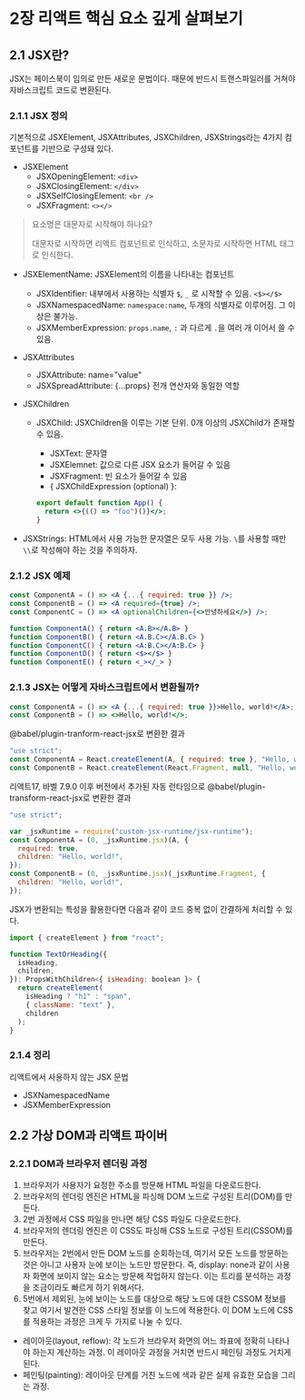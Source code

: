 # 2장 리액트 핵심 요소 깊게 살펴보기

## 2.1 JSX란?

JSX는 페이스북이 임의로 만든 새로운 문법이다. 때문에 반드시 트랜스파일러를 거쳐야 자바스크립트 코드로 변환된다.

### 2.1.1 JSX 정의

기본적으로 JSXElement, JSXAttributes, JSXChildren, JSXStrings라는 4가지 컴포넌트를 기반으로 구성돼 있다.

- JSXElement
  - JSXOpeningElement: `<div>`
  - JSXClosingElement: `</div>`
  - JSXSelfClosingElement: `<br />`
  - JSXFragment: `<></>`

> 요소명은 대문자로 시작해야 하나요?
>
> 대문자로 시작하면 리액트 컴포넌트로 인식하고, 소문자로 시작하면 HTML 태그로 인식한다.

- JSXElementName: JSXElement의 이름을 나타내는 컴포넌트

  - JSXIdentifier: 내부에서 사용하는 식별자 `$`, `_` 로 시작할 수 있음. `<$></$>`
  - JSXNamespacedName: `namespace:name`, 두개의 식별자로 이루어짐. 그 이상은 불가능.
  - JSXMemberExpression: `props.name`, `:` 과 다르게 `.`을 여러 개 이어서 쓸 수 있음.

- JSXAttributes

  - JSXAttribute: name="value"
  - JSXSpreadAttribute: {...props} 전개 연산자와 동일한 역할

- JSXChildren

  - JSXChild: JSXChildren을 이루는 기본 단위. 0개 이상의 JSXChild가 존재할 수 있음.

    - JSXText: 문자열
    - JSXElemnet: 값으로 다른 JSX 요소가 들어갈 수 있음
    - JSXFragment: 빈 요소가 들어갈 수 있음
    - { JSXChildExpression (optional) }:

    ```jsx
    export default function App() {
      return <>{(() => "foo")()}</>;
    }
    ```

- JSXStrings: HTML에서 사용 가능한 문자열은 모두 사용 가능. `\`를 사용할 때만 `\\`로 작성해야 하는 것을 주의하자.

### 2.1.2 JSX 예제

```jsx
const ComponentA = () => <A {...{ required: true }} />;
const ComponentB = () => <A required={true} />;
const ComponentC = () => <A optionalChildren={<>안녕하세요</>} />;
```

```jsx
function ComponentA() { return <A.B></A.B> }
function ComponentB() { return <A.B.C></A.B.C> }
function ComponentC() { return <A:B.C></A:B.C> }
function ComponentD() { return <$></$> }
function ComponentE() { return <_></_> }
```

### 2.1.3 JSX는 어떻게 자바스크립트에서 변환될까?

```jsx
const ComponentA = () => <A {...{ required: true }}>Hello, world!</A>;
const ComponentB = () => <>Hello, world!</>;
```

@babel/plugin-tranform-react-jsx로 변환한 결과

```jsx
"use strict";
const ComponentA = React.createElement(A, { required: true }, "Hello, world!");
const ComponentB = React.createElement(React.Fragment, null, "Hello, world!");
```

리액트17, 바벨 7.9.0 이후 버전에서 추가된 자동 런타임으로 @babel/plugin-transform-react-jsx로 변환한 결과

```jsx
"use strict";

var _jsxRuntime = require("custom-jsx-runtime/jsx-runtime");
const ComponentA = (0, _jsxRuntime.jsx)(A, {
  required: true,
  children: "Hello, world!",
});
const ComponentB = (0, _jsxRuntime.jsx)(_jsxRuntime.Fragment, {
  children: "Hello, world!",
});
```

JSX가 변환되는 특성을 활용한다면 다음과 같이 코드 중복 없이 간결하게 처리할 수 있다.

```jsx
import { createElement } from "react";

function TextOrHeading({
  isHeading,
  children,
}): PropsWithChildren<{ isHeading: boolean }> {
  return createElement(
    isHeading ? "h1" : "span",
    { className: "text" },
    children
  );
}
```

### 2.1.4 정리

리액트에서 사용하지 않는 JSX 문법

- JSXNamespacedName
- JSXMemberExpression


## 2.2 가상 DOM과 리액트 파이버

### 2.2.1 DOM과 브라우저 렌더링 과정

1. 브라우저가 사용자가 요청한 주소를 방문해 HTML 파일을 다운로드한다.
2. 브라우저의 렌더링 엔진은 HTML을 파싱해 DOM 노드로 구성된 트리(DOM)를 만든다.
3. 2번 과정에서 CSS 파일을 만나면 해당 CSS 파일도 다운로드한다.
4. 브라우저의 렌더링 엔진은 이 CSS도 파싱해 CSS 노드로 구성된 트리(CSSOM)를 만든다.
5. 브라우저는 2번에서 만든 DOM 노드를 순회하는데, 여기서 모든 노드를 방문하는 것은 아니고 사용자 눈에 보이는 노드만 방문한다. 즉, display: none과 같이 사용자 화면에 보이지 않는 요소는 방문해 작업하지 않는다. 이는 트리를 분석하는 과정을 조금이라도 빠르게 하기 위해서다.
6. 5번에서 제외된, 눈에 보이는 노드를 대상으로 해당 노드에 대한 CSSOM 정보를 찾고 여기서 발견한 CSS 스타일 정보를 이 노드에 적용한다. 이 DOM 노드에 CSS를 적용하는 과정은 크게 두 가지로 나눌 수 있다.
  - 레이아웃(layout, reflow): 각 노드가 브라우저 화면의 어느 좌표에 정확히 나타나야 하는지 계산하는 과정. 이 레이아웃 과정을 거치면 반드시 페인팅 과정도 거치게 된다.
  - 페인팅(painting): 레이아웃 단계를 거친 노드에 색과 같은 실제 유효한 모습을 그리는 과정.

